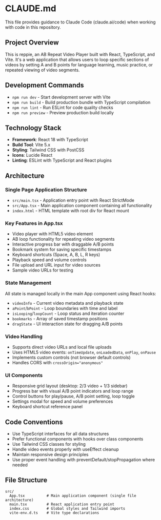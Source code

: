# CLAUDE.md

This file provides guidance to Claude Code (claude.ai/code) when working with code in this repository.

## Project Overview

This is reppie, an AB Repeat Video Player built with React, TypeScript, and Vite. It's a web application that allows users to loop specific sections of videos by setting A and B points for language learning, music practice, or repeated viewing of video segments.

## Development Commands

- `npm run dev` - Start development server with Vite
- `npm run build` - Build production bundle with TypeScript compilation
- `npm run lint` - Run ESLint for code quality checks
- `npm run preview` - Preview production build locally

## Technology Stack

- **Framework**: React 18 with TypeScript
- **Build Tool**: Vite 5.x
- **Styling**: Tailwind CSS with PostCSS
- **Icons**: Lucide React
- **Linting**: ESLint with TypeScript and React plugins

## Architecture

### Single Page Application Structure
- `src/main.tsx` - Application entry point with React StrictMode
- `src/App.tsx` - Main application component containing all functionality
- `index.html` - HTML template with root div for React mount

### Key Features in App.tsx
- Video player with HTML5 video element
- AB loop functionality for repeating video segments
- Interactive progress bar with draggable A/B points
- Bookmark system for saving specific timestamps
- Keyboard shortcuts (Space, A, B, L, R keys)
- Playback speed and volume controls
- File upload and URL input for video sources
- Sample video URLs for testing

### State Management
All state is managed locally in the main App component using React hooks:
- `videoInfo` - Current video metadata and playback state
- `aPoint`/`bPoint` - Loop boundaries with time and label
- `isLooping`/`loopCount` - Loop status and iteration counter
- `bookmarks` - Array of saved timestamp positions
- `dragState` - UI interaction state for dragging A/B points

### Video Handling
- Supports direct video URLs and local file uploads
- Uses HTML5 video events: `onTimeUpdate`, `onLoadedData`, `onPlay`, `onPause`
- Implements custom controls (not browser default controls)
- Handles CORS with `crossOrigin="anonymous"`

### UI Components
- Responsive grid layout (desktop: 2/3 video + 1/3 sidebar)
- Progress bar with visual A/B point indicators and loop range
- Control buttons for play/pause, A/B point setting, loop toggle
- Settings modal for speed and volume preferences
- Keyboard shortcut reference panel

## Code Conventions

- Use TypeScript interfaces for all data structures
- Prefer functional components with hooks over class components
- Use Tailwind CSS classes for styling
- Handle video events properly with useEffect cleanup
- Maintain responsive design principles
- Use proper event handling with preventDefault/stopPropagation where needed

## File Structure

```
src/
  App.tsx          # Main application component (single file architecture)
  main.tsx         # React application entry point
  index.css        # Global styles and Tailwind imports
  vite-env.d.ts    # Vite type declarations
```